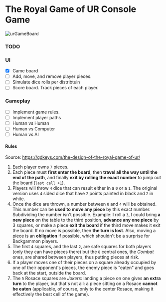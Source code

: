 # The Royal Game of UR Console Game

![urGameBoard](https://github.com/user-attachments/assets/ef6cdacd-e2d8-4cfb-a9e8-66a4230e5ab2)

### TODO

### UI

- [x] Game board 
- [ ] Add, move, and remove player pieces.
- [ ] Simulate dice rolls per distribtuin 
- [ ] Score board. Track pieces of each player. 

### Gameplay

- [ ] Implement game rules. 
- [ ] Implement player paths 
- [ ] Human vs Human
- [ ] Human vs Computer
- [ ] Human vs AI

#### Rules

Source: <https://gdkeys.com/the-design-of-the-royal-game-of-ur/>

1. Each player owns `7` pieces.
2. Each piece must **first enter the board**, then **travel all the way until the end of the path**, and finally **exit by rolling the exact number** to jump out the board (`last cell +1`).
3. Players will throw `4` dice that can result either in a `0` or a `1`. The original version uses `4` sided dice that have `2` points painted in black and `2` in white.
4. Once the dice are thrown, a number between `0` and `4` will be obtained. This number can be **used to move any piece** by this exact number. Subdividing the number isn't possible. Example: I roll a `3`, I could bring **a new piece** on the table to the third position, **advance any one piece** by 3 squares, or make a piece **exit the board** if the third move makes it exit the board. If no move is possible, then **the turn is lost**. Also, moving a piece is an **obligation** if possible, which shouldn't be a surprise for Backgammon players.
5. The first `4` squares, and the last `2`, are safe squares for both players (only they can have pieces there) but the `8` central ones, the *Combat* ones, are shared between players, thus putting pieces at risk.
6. If a player moves one of their pieces on a square already occupied by one of their opponent's pieces, the enemy piece is "eaten" and goes back at the start, outside the board.
7. The `5` Rosace squares are *Jokers*: landing a piece on one gives **an extra turn** to the player, but that's not all: a piece sitting on a Rosace **cannot be eaten** (applicable, of course, only to the center Rosace, making it effectively the best cell of the game).
